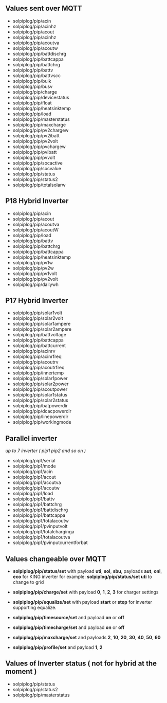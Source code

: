 ﻿## Values sent over MQTT
- solpiplog/pip/acin
- solpiplog/pip/acinhz
- solpiplog/pip/acout
- solpiplog/pip/acinhz
- solpiplog/pip/acoutva
- solpiplog/pip/acoutw
- solpiplog/pip/battdischrg
- solpiplog/pip/battcappa
- solpiplog/pip/battchrg
- solpiplog/pip/battv
- solpiplog/pip/battvscc
- solpiplog/pip/bulk
- solpiplog/pip/busv
- solpiplog/pip/charge
- solpiplog/pip/devicestatus
- solpiplog/pip/float
- solpiplog/pip/heatsinktemp
- solpiplog/pip/load
- solpiplog/pip/masterstatus
- solpiplog/pip/maxcharge
- solpiplog/pip/pv2chargew
- solpiplog/pip/pv2ibatt
- solpiplog/pip/pv2volt
- solpiplog/pip/pvchargew
- solpiplog/pip/pvibatt
- solpiplog/pip/pvvolt
- solpiplog/pip/socactive
- solpiplog/pip/socvalue
- solpiplog/pip/status
- solpiplog/pip/status2
- solpiplog/pip/totalsolarw

                     
## P18 Hybrid Inverter

- solpiplog/pip/acin
- solpiplog/pip/acout
- solpiplog/pip/acoutva
- solpiplog/pip/acoutW
- solpiplog/pip/load
- solpiplog/pip/battv
- solpiplog/pip/battchrg
- solpiplog/pip/battcappa
- solpiplog/pip/heatsinktemp
- solpiplog/pip/pv1w
- solpiplog/pip/pv2w
- solpiplog/pip/pv1volt
- solpiplog/pip/pv2volt
- solpiplog/pip/dailywh
           
## P17 Hybrid Inverter

- solpiplog/pip/solar1volt
- solpiplog/pip/solar2volt
- solpiplog/pip/solar1ampere
- solpiplog/pip/solar2ampere
- solpiplog/pip/battvoltage
- solpiplog/pip/battcappa
- solpiplog/pip/battcurrent
- solpiplog/pip/acinrv
- solpiplog/pip/acinrfreq
- solpiplog/pip/acoutrv
- solpiplog/pip/acoutrfreq
- solpiplog/pip/innertemp
- solpiplog/pip/solar1power
- solpiplog/pip/solar2power
- solpiplog/pip/acoutpower
- solpiplog/pip/solar1status
- solpiplog/pip/solar2status
- solpiplog/pip/batpowerdir
- solpiplog/pip/dcacpowerdir
- solpiplog/pip/linepowerdir
- solpiplog/pip/workingmode

## Parallel inverter
_up to 7 inverter ( pip1 pip2 and so on )_
- solpiplog/pip1/serial
- solpiplog/pip1/mode
- solpiplog/pip1/acin
- solpiplog/pip1/acout
- solpiplog/pip1/acoutva
- solpiplog/pip1/acoutw
- solpiplog/pip1/load
- solpiplog/pip1/battv
- solpiplog/pip1/battchrg
- solpiplog/pip1/battdischrg
- solpiplog/pip1/battcappa
- solpiplog/pip1/totalacoutw
- solpiplog/pip1/pvinputvolt
- solpiplog/pip1/totalcharginga
- solpiplog/pip1/totalacoutva
- solpiplog/pip1/pvinputcurrentforbat



## Values changeable over MQTT  
- **solpiplog/pip/status/set** with payload **uti**, **sol**, **sbu**, 
payloads **aut**, **onl**, **eco** for KING inverter
	for example: **solpiplog/pip/status/set uti** to change to grid
- **solpiplog/pip/charge/set** with payload **0**, **1**, **2**, **3** for charger settings
- **solpiplog/pip/equalize/set** with payload **start** or **stop**
for inverter supporting equalize.
- **solpiplog/pip/timesource/set** and payload **on** or **off** 
-  **solpiplog/pip/timecharge/set** and payload **on** or **off** 

- **solpiplog/pip/maxcharge/set** and payloads **2**, **10**, **20**, **30**, **40**, **50**, **60**
- **solpiplog/pip/profile/set** and payload **1**, **2**
 


## Values of Inverter status ( not for hybrid at the moment )
- solpiplog/pip/status
- solpiplog/pip/status2
- solpiplog/pip/masterstatus


                                                                         
